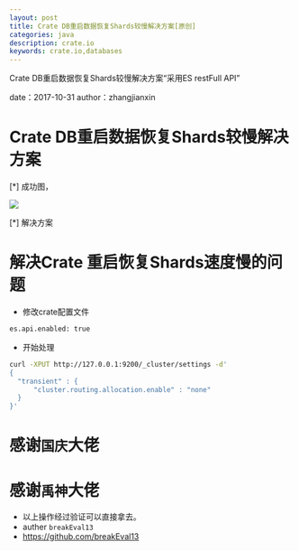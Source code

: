```yaml
---
layout: post
title: Crate DB重启数据恢复Shards较慢解决方案[原创]
categories: java
description: crate.io
keywords: crate.io,databases
---
```



Crate DB重启数据恢复Shards较慢解决方案“采用ES restFull API”


date：2017-10-31
author：zhangjianxin

# Crate DB重启数据恢复Shards较慢解决方案

[*] 成功图，


   ![](https://zmatsh.b0.upaiyun.com/images/crate-success.png)


[*] 解决方案


# 解决Crate 重启恢复Shards速度慢的问题
  * 修改crate配置文件
   ```bash
   es.api.enabled: true
   ```

  * 开始处理
  ```bash
  curl -XPUT http://127.0.0.1:9200/_cluster/settings -d'
  {
  	"transient" : {
  		"cluster.routing.allocation.enable" : "none"
  	}
  }'
  ```

# 感谢`国庆`大佬
# 感谢`禹神`大佬

* 以上操作经过验证可以直接拿去。
* auther `breakEval13`
* https://github.com/breakEval13
